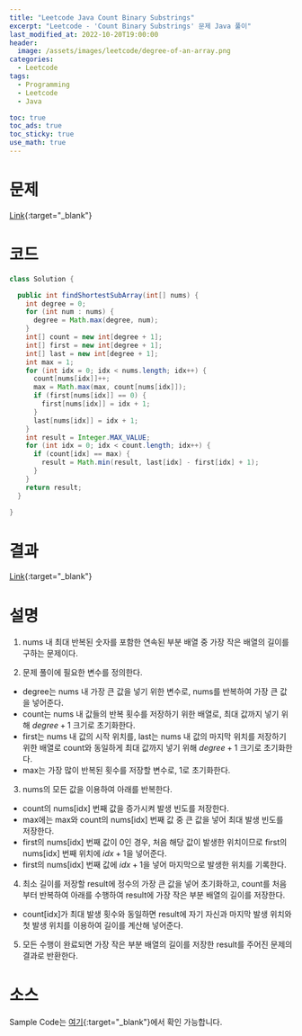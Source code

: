 ```yaml
---
title: "Leetcode Java Count Binary Substrings"
excerpt: "Leetcode - 'Count Binary Substrings' 문제 Java 풀이"
last_modified_at: 2022-10-20T19:00:00
header:
  image: /assets/images/leetcode/degree-of-an-array.png
categories:
  - Leetcode
tags:
  - Programming
  - Leetcode
  - Java

toc: true
toc_ads: true
toc_sticky: true
use_math: true
---
```

# 문제
[Link](https://leetcode.com/problems/degree-of-an-array){:target="_blank"}

# 코드
```java
class Solution {

  public int findShortestSubArray(int[] nums) {
    int degree = 0;
    for (int num : nums) {
      degree = Math.max(degree, num);
    }
    int[] count = new int[degree + 1];
    int[] first = new int[degree + 1];
    int[] last = new int[degree + 1];
    int max = 1;
    for (int idx = 0; idx < nums.length; idx++) {
      count[nums[idx]]++;
      max = Math.max(max, count[nums[idx]]);
      if (first[nums[idx]] == 0) {
        first[nums[idx]] = idx + 1;
      }
      last[nums[idx]] = idx + 1;
    }
    int result = Integer.MAX_VALUE;
    for (int idx = 0; idx < count.length; idx++) {
      if (count[idx] == max) {
        result = Math.min(result, last[idx] - first[idx] + 1);
      }
    }
    return result;
  }

}
```

# 결과
[Link](https://leetcode.com/submissions/detail/826550429/){:target="_blank"}

# 설명
1. nums 내 최대 반복된 숫자를 포함한 연속된 부분 배열 중 가장 작은 배열의 길이를 구하는 문제이다.

2. 문제 풀이에 필요한 변수를 정의한다. 
- degree는 nums 내 가장 큰 값을 넣기 위한 변수로, nums를 반복하여 가장 큰 값을 넣어준다.
- count는 nums 내 값들의 반복 횟수를 저장하기 위한 배열로, 최대 값까지 넣기 위해 $degree + 1$ 크기로 초기화한다.
- first는 nums 내 값의 시작 위치를, last는 nums 내 값의 마지막 위치를 저장하기 위한 배열로 count와 동일하게 최대 값까지 넣기 위해 $degree + 1$ 크기로 초기화한다.
- max는 가장 많이 반복된 횟수를 저장할 변수로, 1로 초기화한다.

3. nums의 모든 값을 이용하여 아래를 반복한다.
- count의 nums[idx] 번째 값을 증가시켜 발생 빈도를 저장한다.
- max에는 max와 count의 nums[idx] 번째 값 중 큰 값을 넣어 최대 발생 빈도를 저장한다.
- first의 nums[idx] 번째 값이 0인 경우, 처음 해당 값이 발생한 위치이므로 first의 nums[idx] 번째 위치에 $idx + 1$을 넣어준다.
- first의 nums[idx] 번째 값에 $idx + 1$을 넣어 마지막으로 발생한 위치를 기록한다.

4. 최소 길이를 저장할 result에 정수의 가장 큰 값을 넣어 초기화하고, count를 처음부터 반복하여 아래를 수행하여 result에 가장 작은 부분 배열의 길이를 저장한다.
- count[idx]가 최대 발생 횟수와 동일하면 result에 자기 자신과 마지막 발생 위치와 첫 발생 위치를 이용하여 길이를 계산해 넣어준다.

5. 모든 수행이 완료되면 가장 작은 부분 배열의 길이를 저장한 result를 주어진 문제의 결과로 반환한다.

# 소스
Sample Code는 [여기](https://github.com/GracefulSoul/leetcode/blob/master/src/main/java/gracefulsoul/problems/DegreeOfAnArray.java){:target="_blank"}에서 확인 가능합니다.